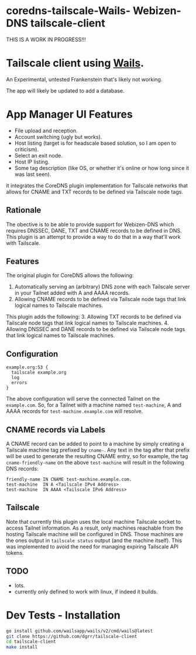 # coredns-tailscale-Wails- Webizen-DNS tailscale-client

THIS IS A WORK IN PROGRESS!!! 


Tailscale client using [Wails](https://wails.io).
=================

An Experimental, untested Frankenstein that's likely not working.

The app will likely be updated to add a database. 



# App Manager UI Features

* File upload and reception.
* Account switching (ugly but works).
* Host listing (target is for headscale based solution, so I am open to criticism).
* Select an exit node.
* Host IP listing.
* Some tag description (like OS, or whether it's online or how long since it was last seen).


it integrates the CoreDNS plugin implementation for Tailscale networks that allows for CNAME and TXT records to be defined via Tailscale node tags.

Rationale
---------

The obective is to be able to provide support for Webizen-DNS which requires DNSSEC, DANE, TXT and CNAME records to be defined in DNS. This plugin is an attempt to provide a way to do that in a way that'll work with Tailscale. 

Features
--------
The original plugin for CoreDNS allows the following:

1. Automatically serving an (arbitrary) DNS zone with each Tailscale server in your Tailnet added with A and AAAA records.
2. Allowing CNAME records to be defined via Tailscale node tags that link logical names to Tailscale machines.

This plugin adds the following:
3. Allowing TXT records to be defined via Tailscale node tags that link logical names to Tailscale machines.
4. Allowing DNSSEC and DANE records to be defined via Tailscale node tags that link logical names to Tailscale machines.

Configuration
-------------

```
example.org:53 {
  tailscale example.org
  log 
  errors
}
```
The above configuration will serve the connected Tailnet on the `example.com`. So, for a Tailnet with a machine named `test-machine`, A and AAAA records for `test-machine.example.com` will resolve.

CNAME records via Labels
------------------------

A CNAME record can be added to point to a machine by simply creating a Tailscale machine tag prefixed by `cname-`. Any text in the tag after that prefix will be used to generate the resulting CNAME entry, so for example, the tag `cname-friendly-name` on the above `test-machine` will result in the following DNS records:

```
friendly-name IN CNAME test-machine.example.com.
test-machine  IN A <Tailscale IPv4 Address>
test-machine  IN AAAA <Tailscale IPv6 Address>
```

Tailscale
---------
Note that currently this plugin uses the local machine Tailscale socket to access Tailnet information. As a result, only machines reachable from the hosting Tailscale machine will be configured in DNS. Those machines are the ones output in `tailscale status` output (and the machine itself). This was implemented to avoid the need for managing expiring Tailscale API tokens.


TODO
----
   * lots.
   * currently only defined to work with linux, if indeed it builds.


# Dev Tests - Installation

```bash
go install github.com/wailsapp/wails/v2/cmd/wails@latest
git clone https://github.com/dgrr/tailscale-client
cd tailscale-client
make install
```
